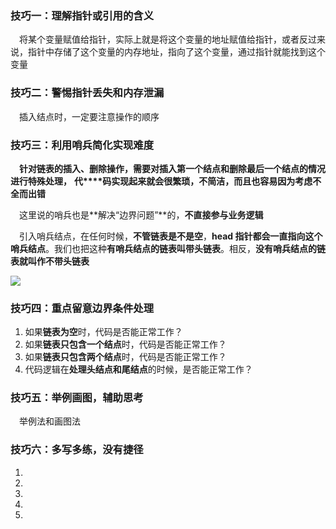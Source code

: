 ### 技巧一：理解指针或引用的含义

&emsp;将某个变量赋值给指针，实际上就是将这个变量的地址赋值给指针，或者反过来说，指针中存储了这个变量的内存地址，指向了这个变量，通过指针就能找到这个变量



### 技巧二：警惕指针丢失和内存泄漏

&emsp;插入结点时，一定要注意操作的顺序



### 技巧三：利用哨兵简化实现难度

&emsp;**针对链表的插入、删除操作，需要对插入第一个结点和删除最后一个结点的情况进行特殊处理，** **代****码实现起来就会很繁琐，不简洁，而且也容易因为考虑不全而出错**

&emsp;这里说的哨兵也是**解决“边界问题”**的，**不直接参与业务逻辑**

&emsp;引入哨兵结点，在任何时候，**不管链表是不是空**，**head 指针都会一直指向这个哨兵结点**。我们也把这种**有哨兵结点的链表叫带头链表**。相反，**没有哨兵结点的链表就叫作不带头链表**

![](https://ae01.alicdn.com/kf/U57d46a6e9a884a629733a67dc08f6952z.jpg)



### 技巧四：重点留意边界条件处理

1. 如果**链表为空**时，代码是否能正常工作？
2. 如果**链表只包含一个结点**时，代码是否能正常工作？
3. 如果**链表只包含两个结点**时，代码是否能正常工作？
4. 代码逻辑在**处理头结点和尾结点**的时候，是否能正常工作？



### 技巧五：举例画图，辅助思考

&emsp;举例法和画图法



### 技巧六：多写多练，没有捷径

1. [单链表反转]:https://github.com/Jakexsc/Algorithm/blob/master/src/com/xsc/linkedstudy/Solution206.java
2. [链表中环的检测]:https://github.com/Jakexsc/Algorithm/blob/master/src/com/xsc/linkedstudy/Solution141.java
3. [两个有序的链表合并]:https://github.com/Jakexsc/Algorithm/blob/master/src/com/xsc/linkedstudy/Solution21.java
4. [删除链表倒数第 n 个结点]:https://github.com/Jakexsc/Algorithm/blob/master/src/com/xsc/linkedstudy/Solution19.java
5. [求链表的中间结点]:https://github.com/Jakexsc/Algorithm/blob/master/src/com/xsc/linkedstudy/Solution876.java